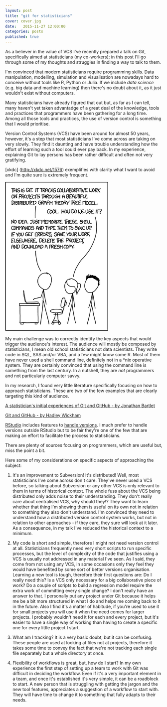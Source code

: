 ```yaml
---
layout: post
title: "git for statisticians"
cover: cover.jpg
date:   2015-11-27 12:00:00
categories: posts
published: true
---
```

As a believer in the value of VCS I've recently prepared a talk on Git, specifically aimed at statisticians (my co-workers); in this post I'll go through some of my thoughts and struggles in finding a way to talk to them. 

I'm convinced that modern statisticians require programming skills. Data manipulation, modelling, simulation and visualisation are nowadays hard to conceive without tools like R, Python or Julia. If we include _data science_ (e.g. big data and machine learning) then there's no doubt about it, as it just wouldn't exist without computers.

Many statisticians have already figured that out but, as far as I can tell, many haven't yet taken advantadge of a great deal of the knowledge, tools and practices that programmers have been gathering for a long time. Among all those tools and practices, the use of version control is something that I would prioritise.

Version Control Systems (VCS) have been around for almost 50 years, however, it's a step that most statisticians I've come across are taking on very slowly. They find it daunting and have trouble understanding how the effort of learning such a tool could ever pay back. In my experience, explaining Git to lay persons has been rather difficult and often not very gratifying.

[xkdc] (http://xkdc.net/1576) exemplifies with clarity what I want to avoid and I'm quite sure is extremely frequent.

![imatge](/images/git.png)

My main challenge was to correctly identify the key aspects that would trigger the audience's interest. The audience will mostly be composed by statisticians, I mean old school statisticians not data scientists. They write code in SQL, SAS and/or VBA, and a few might know some R. Most of them have never used a shell command line, definitely not in a \*nix operative system. They are certainly convinced that using the command line is something from the last century. In a nutshell, they are _not_ programmers and not particularly computer savvy.

In my research, I found very little literature specifically focusing on how to approach statisticians. These are two of the few examples that are clearly targeting this kind of audience.

[A statistician's initial experiences of Git and GitHub - by Jonathan Bartlet](http://thestatsgeek.com/2015/05/16/a-statisticians-initial-experiences-of-gitgithub/)

[Git and GitHub - by Hadley Wickham](http://r-pkgs.had.co.nz/git.html)

[RStudio](https://www.rstudio.com/) includes features to [handle versions](https://www.rstudio.com/resources/webinars/collaboration-and-time-travel-version-control-with-git-github-and-rstudio/). I much prefer to handle versions outside RStudio but to be fair they're one of the few that are making an effort to facilitate the process to statisticians.

There are plenty of sources focusing on programmers, which are useful but, miss the point a bit.

Here some of  my considerations on specific aspects of approaching the subject:

1. It's an improvement to Subversion! It's distributed! Well, most statisticians I've come across don't care. They've never used a VCS before, so talking about Subversion or any other VCS is only relevant to them in terms of historical context. The whole fuss about the VCS being distributed only adds noise to their understanding. They don't really care about centralised VCS, why should they!? They want to learn whether that thing I'm showing them is useful on its own not in relation to something they also don't understand. I'm convinced they need to understand how a distributed version control system works, but not in relation to other approaches - if they care, they sure will look at it later. As a consequence, in my talk I've reduced the historical context to a minimum.

2. My code is short and simple, therefore I might not need version control at all. 
Statisticians frequently need very short scripts to run specific processes, but the level of complexity of the code that justifies using a VCS is usually not addressed in any material I've seen.
 As I said, they come from not using any VCS, in some occasions only they feel they would have benefited by some sort of better versions organisation. Learning a new tool is tough, therefore their first questions are: Do I really need this? Is a VCS only necessary for a big collaborative piece of work? Do a couple of scripts to build a regression model require the extra work of committing every single change? I don't really have an answer to that. I personally put any project under Git because it helps me be a bit more structured in what I do and helps me coming back to it in the future. Also I find it's a matter of habitude, if you're used to use it for small projects you will use it when the need comes for larger projects. I probably wouldn't need it for each and every project, but it's easier to have a single way of working than having to create a specific one for every little project I start.

3. What am I tracking? It is a very basic doubt, but it can be confusing. These people are used at looking at files not at projects, therefore it takes some time to convey the fact that we're not tracking each single file separately but a whole directory at once.

4. Flexibility of workflows is great, but, how do I start? In my own experience the first step of setting up a team to work with Git was difficult in deciding the workflow. Even if it's a very important element in a team, and once it's established it's very simple, it can be a roadblock to start. A new person that is struggling with getting the jargon and the new tool features, appreciates a suggestion of a workflow to start with. They will have time to change it to something that fully adapts to their needs.



